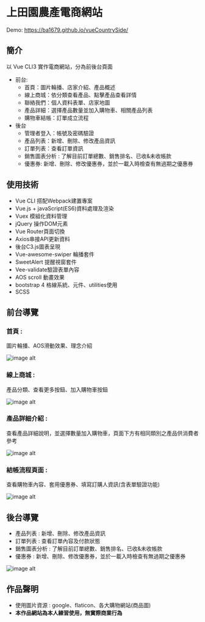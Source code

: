 # 上田園農產電商網站

Demo: https://ba1679.github.io/vueCountrySide/

## 簡介
以 Vue CLI3 實作電商網站，分為前後台頁面
* 前台:
    * 首頁：圖片輪播、店家介紹、產品概述
    * 線上商城：依分類查看產品、點擊產品查看詳情
    * 聯絡我們：個人資料表單、店家地圖
    * 產品詳細：選擇產品數量並加入購物車、相關產品列表
    * 購物車結帳：訂單成立流程
* 後台
    * 管理者登入：帳號及密碼驗證
    * 產品列表：新增、刪除、修改產品資訊
    * 訂單列表：查看訂單資訊
    * 銷售圖表分析 : 了解目前訂單總數、銷售排名、已收&未收帳款
    *  優惠券: 新增、刪除、修改優惠券，並於一載入時檢查有無過期之優惠券   

## 使用技術
* Vue CLI 搭配Webpack建置專案
* Vue.js + javaScript(ES6)資料處理及渲染
* Vuex 模組化資料管理
* jQuery 操作DOM元素
* Vue Router頁面切換
* Axios串接API更新資料
* 後台C3.js圖表呈現
* Vue-awesome-swiper 輪播套件
* SweetAlert 提醒視窗套件
* Vee-validate驗證表單內容
* AOS scroll 動畫效果
* bootstrap 4 格線系統、元件、utilities使用
* SCSS


## 前台導覽

### 首頁 : 
圖片輪播、AOS滑動效果、理念介紹

![image alt](https://media.giphy.com/media/nCp0bQQ6CTi8APHem6/giphy.gif)

### 線上商城 : 

產品分類、查看更多按鈕、加入購物車按鈕

![image alt](https://media.giphy.com/media/aP7GR6l72A0IkWwXK6/giphy.gif)

### 產品詳細介紹 : 

查看產品詳細說明，並選擇數量加入購物車，頁面下方有相同類別之產品供消費者參考

![image alt](https://media.giphy.com/media/d3Q8kt3wjqv1ShFqTa/giphy.gif)

### 結帳流程頁面 : 

查看購物車內容、套用優惠券、填寫訂購人資訊(含表單驗證功能)

![image alt](https://media.giphy.com/media/HLMKXTJiDOVGqH1Wl7/giphy.gif)


## 後台導覽
* 產品列表 : 新增、刪除、修改產品資訊
* 訂單列表 : 查看訂單內容及付款狀態
* 銷售圖表分析 : 了解目前訂單總數、銷售排名、已收&未收帳款
* 優惠券 : 新增、刪除、修改優惠券，並於一載入時檢查有無過期之優惠券


![image alt](https://media.giphy.com/media/t741FzglfoGhwwqR9M/giphy.gif)


## 作品聲明

* 使用圖片資源 : google、flaticon、各大購物網站(商品圖)
*  **本作品網站為本人練習使用，無實際商業行為**
